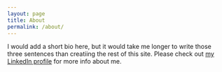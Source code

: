 ```yaml
---
layout: page
title: About
permalink: /about/
---
```


I would add a short bio here, but it would take me longer to write those three sentences than creatiing
the rest of this site. Please check out 
[my LinkedIn profile](https://www.linkedin.com/in/brandonbarnts) for more info about me.
